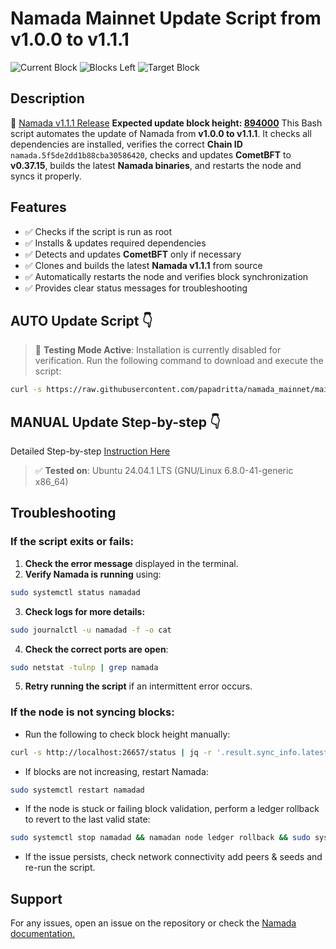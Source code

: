 # Namada Mainnet Update Script from v1.0.0 to v1.1.1
![Current Block](https://img.shields.io/badge/Current_Block-1030485-blue)
![Blocks Left](https://img.shields.io/badge/Blocks_Left--284-blue)
![Target Block](https://img.shields.io/badge/Target_Block-894000-blue)

## Description
🔗 [Namada v1.1.1 Release](https://github.com/anoma/namada/releases/tag/v1.1.1)
**Expected update block height: [894000](https://namada.valopers.com/blocks/894000)**
This Bash script automates the update of Namada from **v1.0.0 to v1.1.1**. It checks all dependencies are installed, verifies the correct **Chain ID** `namada.5f5de2dd1b88cba30586420`, checks and updates **CometBFT** to **v0.37.15**, builds the latest **Namada binaries**, and restarts the node and syncs it properly.

## Features
- ✅ Checks if the script is run as root
- ✅ Installs & updates required dependencies
- ✅ Detects and updates **CometBFT** only if necessary
- ✅ Clones and builds the latest **Namada v1.1.1** from source
- ✅ Automatically restarts the node and verifies block synchronization
- ✅ Provides clear status messages for troubleshooting

## AUTO Update Script :point_down:
> 🚧 **Testing Mode Active**: Installation is currently disabled for verification. 
Run the following command to download and execute the script:
```bash
curl -s https://raw.githubusercontent.com/papadritta/namada_mainnet/main/namada-update.sh | sudo bash -e
```
## MANUAL Update Step-by-step :point_down: 
Detailed Step-by-step [Instruction Here](/step-by-step.md)
> ✅ **Tested on**: Ubuntu 24.04.1 LTS (GNU/Linux 6.8.0-41-generic x86_64)
## Troubleshooting
### If the script exits or fails:
1. **Check the error message** displayed in the terminal.
2. **Verify Namada is running** using:
```bash
sudo systemctl status namadad
```
3. **Check logs for more details:**
```bash
sudo journalctl -u namadad -f -o cat
```
4. **Check the correct ports are open**:
```bash
sudo netstat -tulnp | grep namada
```
5. **Retry running the script** if an intermittent error occurs.

### If the node is not syncing blocks:
- Run the following to check block height manually:
```bash
curl -s http://localhost:26657/status | jq -r '.result.sync_info.latest_block_height'
```
- If blocks are not increasing, restart Namada:
```bash
sudo systemctl restart namadad
```
- If the node is stuck or failing block validation, perform a ledger rollback to revert to the last valid state:
```bash
sudo systemctl stop namadad && namadan node ledger rollback && sudo systemctl start namadad
```
- If the issue persists, check network connectivity add peers & seeds and re-run the script.

## Support
For any issues, open an issue on the repository or check the [Namada documentation.](https://docs.namada.net)

